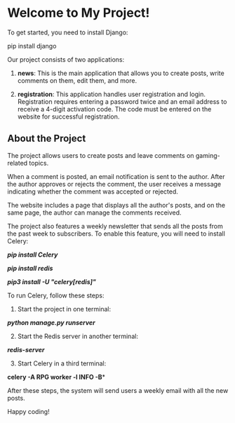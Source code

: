 # Welcome to My Project!

To get started, you need to install Django:

pip install django


Our project consists of two applications:

1. **news**: This is the main application that allows you to create posts, write comments on them, edit them, and more.

2. **registration**: This application handles user registration and login. Registration requires entering a password twice and an email address to receive a 4-digit activation code. The code must be entered on the website for successful registration.

## About the Project

The project allows users to create posts and leave comments on gaming-related topics.

When a comment is posted, an email notification is sent to the author. After the author approves or rejects the comment, the user receives a message indicating whether the comment was accepted or rejected.

The website includes a page that displays all the author's posts, and on the same page, the author can manage the comments received.

The project also features a weekly newsletter that sends all the posts from the past week to subscribers. To enable this feature, you will need to install Celery:

***pip install Celery***


***pip install redis***

***pip3 install -U "celery[redis]"***


To run Celery, follow these steps:

1. Start the project in one terminal:

***python manage.py runserver***


2. Start the Redis server in another terminal:

***redis-server***


3. Start Celery in a third terminal:

**celery -A RPG worker -l INFO -B***


After these steps, the system will send users a weekly email with all the new posts.

Happy coding!
